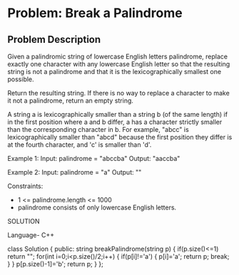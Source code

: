 # Problem: Break a Palindrome

## Problem Description


Given a palindromic string of lowercase English letters palindrome, replace exactly one character with any lowercase English letter so that the resulting string is not a palindrome and that it is the lexicographically smallest one possible.

Return the resulting string. If there is no way to replace a character to make it not a palindrome, return an empty string.

A string a is lexicographically smaller than a string b (of the same length) if in the first position where a and b differ, a has a character strictly smaller than the corresponding character in b. For example, "abcc" is lexicographically smaller than "abcd" because the first position they differ is at the fourth character, and 'c' is smaller than 'd'.


Example 1:
Input: palindrome = "abccba"
Output: "aaccba"

Example 2:
Input: palindrome = "a"
Output: ""


Constraints:

- 1 <= palindrome.length <= 1000
- palindrome consists of only lowercase English  letters.


SOLUTION


Language- C++


class Solution {
public:
string breakPalindrome(string p)
{
if(p.size()<=1)
return "";
for(int i=0;i<p.size()/2;i++)
{
if(p[i]!='a')
{
p[i]='a';
return p;
break;
}
}
p[p.size()-1]='b';
return p;
}
};

